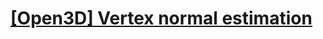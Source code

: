# [[Open3D] Vertex normal estimation](http://www.open3d.org/docs/tutorial/Basic/pointcloud.html#vertex-normal-estimation)